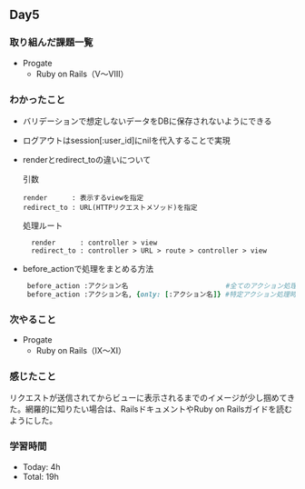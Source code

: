 ## Day5

### 取り組んだ課題一覧
- Progate
  - Ruby on Rails（V〜VIII）

### わかったこと
- バリデーションで想定しないデータをDBに保存されないようにできる
- ログアウトはsession[:user_id]にnilを代入することで実現
- renderとredirect_toの違いについて
  
  引数
    ```
    render      : 表示するviewを指定
    redirect_to : URL(HTTPリクエストメソッド)を指定
    ```
  処理ルート
  ```
    render      : controller > view
    redirect_to : controller > URL > route > controller > view
  ```

- before_actionで処理をまとめる方法
  ```ruby
   before_action :アクション名                        #全てのアクション処理前に読み込む
   before_action :アクション名, {only: [:アクション名]} #特定アクション処理時のみ
  ```

### 次やること
- Progate
  - Ruby on Rails（IX〜XI）

### 感じたこと
リクエストが送信されてからビューに表示されるまでのイメージが少し掴めてきた。網羅的に知りたい場合は、RailsドキュメントやRuby on Railsガイドを読むようにした。

### 学習時間
- Today: 4h
- Total: 19h